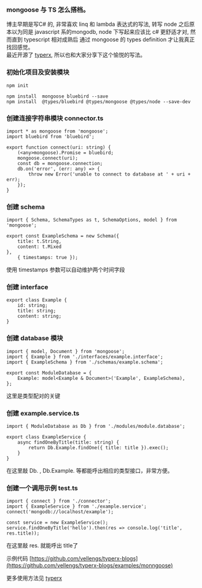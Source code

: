 ### mongoose 与 TS 怎么搭档。
博主早期是写C# 的, 非常喜欢 linq 和 lambda 表达式的写法, 转写 node 之后原本以为同是 javascript 系的mongodb, node 下写起来应该比 c# 更舒适才对, 然而直到 typescript 相对成熟后 通过 mongoose 的 types definition 才让我真正找回感觉。<br>
最近开源了 [typerx](https://github.com/vellengs/typerx), 所以也和大家分享下这个愉悦的写法。

### 初始化项目及安装模块

```
npm init
```

```
npm install  mongoose bluebird --save 
npm install  @types/bluebird @types/mongoose @types/node --save-dev
```

###  创建连接字符串模块 connector.ts

```
import * as mongoose from 'mongoose';
import bluebird from 'bluebird';

export function connect(uri: string) {
    (<any>mongoose).Promise = bluebird;
    mongoose.connect(uri);
    const db = mongoose.connection;
    db.on('error', (err: any) => {
        throw new Error('unable to connect to database at ' + uri + err);
    });
}
```
### 创建 schema 

```
import { Schema, SchemaTypes as t, SchemaOptions, model } from 'mongoose';

export const ExampleSchema = new Schema({
    title: t.String,
    content: t.Mixed
},
    { timestamps: true });
```
使用 timestamps 参数可以自动维护两个时间字段


### 创建 interface

```
export class Example {
    id: string;
    title: string;
    content: string;
}

```

### 创建 database 模块

```
import { model, Document } from 'mongoose';
import { Example } from './interfaces/example.interface';
import { ExampleSchema } from './schemas/example.schema';

export const ModuleDatabase = {
    Example: model<Example & Document>('Example', ExampleSchema),
};
```
这里是类型配对的关键
### 创建 example.service.ts

```
import { ModuleDatabase as Db } from './modules/module.database';

export class ExampleService {
    async findOneByTitle(title: string) {
        return Db.Example.findOne({ title: title }).exec();
    }
}
```

在这里敲 Db. , Db.Example. 等都能呼出相应的类型接口，非常方便。

### 创建一个调用示例 test.ts

```
import { connect } from './connector';
import { ExampleService } from './example.service';
connect('mongodb://localhost/example');

const service = new ExampleService();
service.findOneByTitle('hello').then(res => console.log('title', res.title));

```
在这里敲 res. 就能呼出 title了

示例代码 [https://github.com/vellengs/typerx-blogs](https://github.com/vellengs/typerx-blogs/examples/monngoose)

更多使用方法见 [typerx](https://github.com/vellengs/typerx)